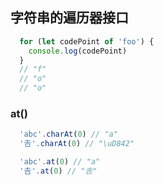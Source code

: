 ## 字符串的遍历器接口
```javascript
  for (let codePoint of 'foo') {
    console.log(codePoint)
  }
  // "f"
  // "o"
  // "o"
```

### at()
```javascript
  'abc'.charAt(0) // "a"
  '𠮷'.charAt(0) // "\uD842"

  'abc'.at(0) // "a"
  '𠮷'.at(0) // "𠮷"
```
